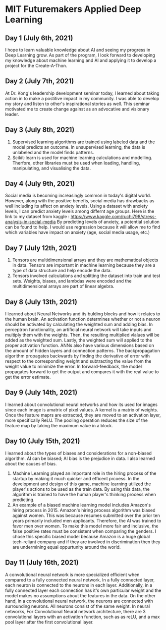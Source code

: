 # MIT Futuremakers Applied Deep Learning

Day 1 (July 6th, 2021) 
------------ 
I hope to learn valuable knowledge about AI and seeing my progress in Deep Learning grow. As part of the program, I look forward to developing my knowledge about machine learning and AI and applying it to develop a project for the Create-A-Thon.

Day 2 (July 7th, 2021)
--------------
At Dr. Kong's leadership development seminar today, I learned about taking action in to make a postitive impact in my community. I was able to develop my story and listen to other's inspirational stories as well. This seminar motivated me to create change against as an advocative and visionary leader. 

Day 3 (July 8th, 2021)
----------------
1. Supervised learning algorithms are trained using labeled data and the model predicts an outcome. In unsupervised learning, the data is unlabeled and the model finds patterns. 
2. Scikit-learn is used for machine learning calculations and modelling. Therfore, other libraries must be used when loading, handling, manipulating, and visualising the data.  

Day 4 (July 9th, 2021)
---------------
Social media is becoming increasingly common in today's digital world. However, along with the positive benefis, social media has drawbacks as well including its affect on anxiety levels. Using a dataset with anxiety levels, I can predict anxiety levels among differnt age groups. 
Here is the link to my dataset from kaggle : https://www.kaggle.com/ruchi798/stress-analysis-in-social-media
By predicting levels of anxiety, a potential solution can be found to help. I would use regression because it will allow me to find which variables have impact on anxiety (age, social media usage, etc.) 

Day 7 (July 12th, 2021)
------------
1. Tensors are multidimensional arrays and they are mathematical objects in data. Tensors are important in machine learning because they are a type of data structure and help encode the data.  
2. Tensors involved calculations and splitting the dataset into train and test sets. Weights, biases, and lambdas were encoded and the multidimensional arrays are part of linear algebra.

Day 8 (July 13th, 2021)
------------
I learned about Neural Networks and its bulding blocks and how it relates to the human brain. An activation function determines whether or not a neuron should be activated by calculating the weighted sum and adding bias. In perceptron functionality, an artificial neural network will take inputs and multiply them with the weights. Then, the resulting multiplied vlalues will be added as the weighted sum. Lastly, the weighted sum will applied to the proper activation function. ANNs also have various dimensions based on the amount of hidden layers and connection patterns. The backpropagation algorithm propagates backwards by finding the derivative of error with respect to the corresponding weight and  subtracting the value from the weight value to minimize the error. In forward-feedback, the model propagates forward to get the output and compares it with the real value to get the error estimate.

Day 9 (July 14th, 2021)
-----------
I learned about convolutional neural networks and how its used for images since each image is amatrix of pixel values. A kernel is a matrix of weights. Once the feature maprs are extracted, they are moved to an activation layer, more specifically ReLU. The pooling operation reduces the size of the feature map by taking the maximum value in a block. 

Day 10 (July 15th, 2021)
-------------
I learned about the types of biases and considerations for a non-biased algorithm. AI can be biased; AI bias is the  prejudice in data. I also learned about the causes of bias. 
1. Machine Learning played an important role in the hiring process of the startup by making it much quicker and efficent prcoess. In the development and design of this game, machine learning utilized the player's actions to be used as the train data. By using this data, the algorithm is trained to have the human player's thinking process when predicting. 
2. An example of a biased machine learning model includes Amazon's hiring process in 2015. Amazon's hiring process algorithm was biased against women. This was because resumes submitted over the prior ten years primarily included men applicants. Therefore, the AI was trained to favor men over women. To make this model more fair and inclusive, the false positive rates must be consistent when comparing the genders. 
I chose this specific biased model because Amazon is a huge global tech-reliant company and if they are involved in discrimination then they are undermining equal oppurtunity around the world. 

Day 11 (July 16th, 2021)
----------
A convolutional neural network is more specialized efficient when compared to a fully connected neural network. In a fully connected layer, each neuron is connected to the neurons in each layer. Additionally, in a fully connected layer each connection has it's own particular weight and the model makes no assumptions about the features in the data. On the other hand, in a convolutional neural network, the neurons are connected with surrounding neurons. All neurons consist of the same weight. In neural networks, For Convolutional Neural network architecture, there are 3 convolutional layers with an activation function, such as as reLU, and a max pool layer after the first convolutional layer.
